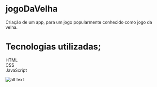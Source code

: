 # jogoDaVelha
Criação de um app, para um jogo popularmente conhecido como jogo da velha.
<h1> Tecnologias utilizadas; </h1>
<p1>HTML</p1><br>
<p1>CSS</p1><br>
<p1>JavaScript</p1>

![alt text](https://github.com/lucaswedson/jogoDaVelha/blob/media/img1.PNG?raw=true)
